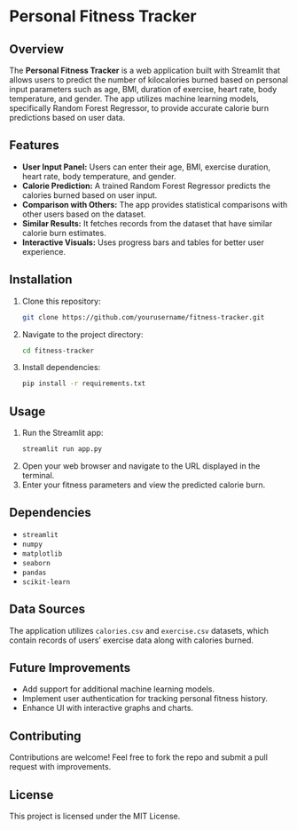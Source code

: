 # Personal Fitness Tracker

## Overview

The **Personal Fitness Tracker** is a web application built with Streamlit that allows users to predict the number of kilocalories burned based on personal input parameters such as age, BMI, duration of exercise, heart rate, body temperature, and gender. The app utilizes machine learning models, specifically Random Forest Regressor, to provide accurate calorie burn predictions based on user data.

## Features

- **User Input Panel:** Users can enter their age, BMI, exercise duration, heart rate, body temperature, and gender.
- **Calorie Prediction:** A trained Random Forest Regressor predicts the calories burned based on user input.
- **Comparison with Others:** The app provides statistical comparisons with other users based on the dataset.
- **Similar Results:** It fetches records from the dataset that have similar calorie burn estimates.
- **Interactive Visuals:** Uses progress bars and tables for better user experience.

## Installation

1. Clone this repository:
   ```sh
   git clone https://github.com/yourusername/fitness-tracker.git
   ```
2. Navigate to the project directory:
   ```sh
   cd fitness-tracker
   ```
3. Install dependencies:
   ```sh
   pip install -r requirements.txt
   ```

## Usage

1. Run the Streamlit app:
   ```sh
   streamlit run app.py
   ```
2. Open your web browser and navigate to the URL displayed in the terminal.
3. Enter your fitness parameters and view the predicted calorie burn.

## Dependencies

- `streamlit`
- `numpy`
- `matplotlib`
- `seaborn`
- `pandas`
- `scikit-learn`

## Data Sources

The application utilizes `calories.csv` and `exercise.csv` datasets, which contain records of users’ exercise data along with calories burned.

## Future Improvements

- Add support for additional machine learning models.
- Implement user authentication for tracking personal fitness history.
- Enhance UI with interactive graphs and charts.

## Contributing

Contributions are welcome! Feel free to fork the repo and submit a pull request with improvements.

## License

This project is licensed under the MIT License.


